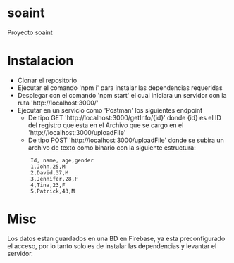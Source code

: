 # soaint
 Proyecto soaint

# Instalacion
- Clonar el repositorio 
- Ejecutar el comando 'npm i' para instalar las dependencias requeridas
- Desplegar con el comando 'npm start' el cual iniciara un servidor con la ruta 'http://localhost:3000/'
- Ejecutar en un servicio como 'Postman' los siguientes endpoint
    - De tipo GET 'http://localhost:3000/getInfo/{id}' donde {id} es el ID del registro que esta en el Archivo que se cargo en el 'http://localhost:3000/uploadFile'
    - De tipo POST 'http://localhost:3000/uploadFile' donde se subira un archivo de texto como binario con la siguiente estructura:
    ```
        Id, name, age,gender
        1,John,25,M
        2,David,37,M
        3,Jennifer,28,F
        4,Tina,23,F
        5,Patrick,43,M
    ```

# Misc

Los datos estan guardados en una BD en Firebase, ya esta preconfigurado el acceso, por lo tanto solo es de instalar las dependencias y levantar el servidor.
